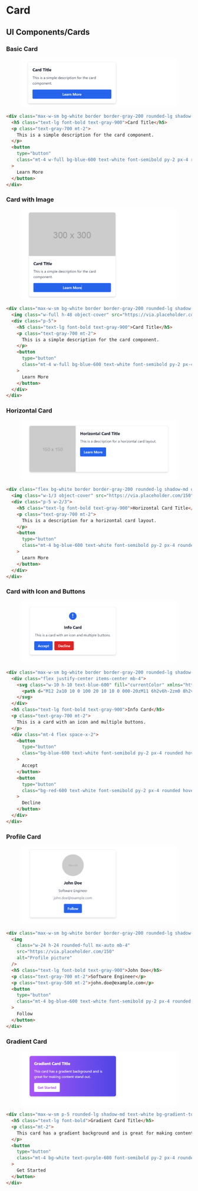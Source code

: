 # Card

## UI Components/Cards

### Basic Card

<figure><img src="../.gitbook/assets/image.png" alt=""><figcaption></figcaption></figure>

```html
<div class="max-w-sm bg-white border border-gray-200 rounded-lg shadow-md p-5">
  <h5 class="text-lg font-bold text-gray-900">Card Title</h5>
  <p class="text-gray-700 mt-2">
    This is a simple description for the card component.
  </p>
  <button
    type="button"
    class="mt-4 w-full bg-blue-600 text-white font-semibold py-2 px-4 rounded hover:bg-blue-700"
  >
    Learn More
  </button>
</div>
```

### Card with Image

<figure><img src="../.gitbook/assets/image (1).png" alt=""><figcaption></figcaption></figure>

```html
<div class="max-w-sm bg-white border border-gray-200 rounded-lg shadow-md overflow-hidden">
  <img class="w-full h-48 object-cover" src="https://via.placeholder.com/300" alt="Card image" />
  <div class="p-5">
    <h5 class="text-lg font-bold text-gray-900">Card Title</h5>
    <p class="text-gray-700 mt-2">
      This is a simple description for the card component.
    </p>
    <button
      type="button"
      class="mt-4 w-full bg-blue-600 text-white font-semibold py-2 px-4 rounded hover:bg-blue-700"
    >
      Learn More
    </button>
  </div>
</div>
```

### Horizontal Card

<figure><img src="../.gitbook/assets/image (2).png" alt=""><figcaption></figcaption></figure>

```html
<div class="flex bg-white border border-gray-200 rounded-lg shadow-md overflow-hidden max-w-2xl">
  <img class="w-1/3 object-cover" src="https://via.placeholder.com/150" alt="Card image" />
  <div class="p-5 w-2/3">
    <h5 class="text-lg font-bold text-gray-900">Horizontal Card Title</h5>
    <p class="text-gray-700 mt-2">
      This is a description for a horizontal card layout.
    </p>
    <button
      type="button"
      class="mt-4 bg-blue-600 text-white font-semibold py-2 px-4 rounded hover:bg-blue-700"
    >
      Learn More
    </button>
  </div>
</div>
```

### Card with Icon and Buttons

<figure><img src="../.gitbook/assets/image (3).png" alt=""><figcaption></figcaption></figure>

```html
<div class="max-w-sm bg-white border border-gray-200 rounded-lg shadow-md p-5 text-center">
  <div class="flex justify-center items-center mb-4">
    <svg class="w-10 h-10 text-blue-600" fill="currentColor" xmlns="http://www.w3.org/2000/svg" viewBox="0 0 24 24">
      <path d="M12 2a10 10 0 100 20 10 10 0 000-20zM11 6h2v6h-2zm0 8h2v2h-2z" />
    </svg>
  </div>
  <h5 class="text-lg font-bold text-gray-900">Info Card</h5>
  <p class="text-gray-700 mt-2">
    This is a card with an icon and multiple buttons.
  </p>
  <div class="mt-4 flex space-x-2">
    <button
      type="button"
      class="bg-blue-600 text-white font-semibold py-2 px-4 rounded hover:bg-blue-700"
    >
      Accept
    </button>
    <button
      type="button"
      class="bg-red-600 text-white font-semibold py-2 px-4 rounded hover:bg-red-700"
    >
      Decline
    </button>
  </div>
</div>
```

### Profile Card

<figure><img src="../.gitbook/assets/image (4).png" alt=""><figcaption></figcaption></figure>

```html
<div class="max-w-sm bg-white border border-gray-200 rounded-lg shadow-md text-center p-5">
  <img
    class="w-24 h-24 rounded-full mx-auto mb-4"
    src="https://via.placeholder.com/150"
    alt="Profile picture"
  />
  <h5 class="text-lg font-bold text-gray-900">John Doe</h5>
  <p class="text-gray-700 mt-2">Software Engineer</p>
  <p class="text-gray-500 mt-2">john.doe@example.com</p>
  <button
    type="button"
    class="mt-4 bg-blue-600 text-white font-semibold py-2 px-4 rounded hover:bg-blue-700"
  >
    Follow
  </button>
</div>
```

### Gradient Card

<figure><img src="../.gitbook/assets/image (5).png" alt=""><figcaption></figcaption></figure>

```html
<div class="max-w-sm p-5 rounded-lg shadow-md text-white bg-gradient-to-r from-purple-500 to-indigo-600">
  <h5 class="text-lg font-bold">Gradient Card Title</h5>
  <p class="mt-2">
    This card has a gradient background and is great for making content stand out.
  </p>
  <button
    type="button"
    class="mt-4 bg-white text-purple-600 font-semibold py-2 px-4 rounded hover:bg-gray-100"
  >
    Get Started
  </button>
</div>
```

